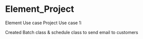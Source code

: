 # Element_Project
Element Use case Project
Use case 1:

Created Batch class & schedule class to send email to customers 
